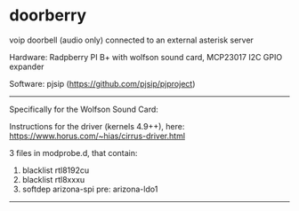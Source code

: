 # doorberry
voip doorbell (audio only) connected to an external asterisk server

Hardware: Radpberry PI B+ with wolfson sound card, 
	  MCP23017 I2C GPIO expander

Software: pjsip (https://github.com/pjsip/pjproject)

------------------------------------------------------------------
Specifically for the Wolfson Sound Card:

Instructions for the driver (kernels 4.9++), here:
https://www.horus.com/~hias/cirrus-driver.html

3 files in modprobe.d, that contain:
1) blacklist rtl8192cu
2) blacklist rtl8xxxu
3) softdep arizona-spi pre: arizona-ldo1
------------------------------------------------------------------
